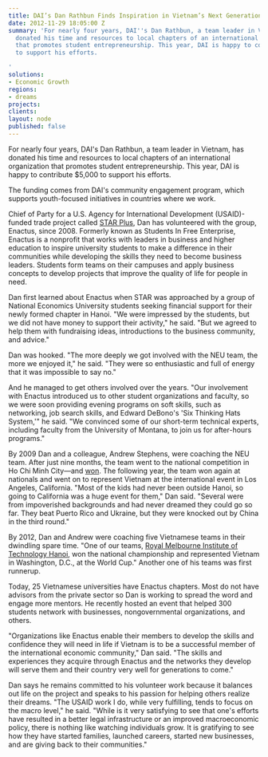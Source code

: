 ```yaml
---
title: DAI’s Dan Rathbun Finds Inspiration in Vietnam’s Next Generation of Entrepreneurs
date: 2012-11-29 18:05:00 Z
summary: 'For nearly four years, DAI''s Dan Rathbun, a team leader in Vietnam, has
  donated his time and resources to local chapters of an international organization
  that promotes student entrepreneurship. This year, DAI is happy to contribute $5,000
  to support his efforts.

'
solutions:
- Economic Growth
regions:
- dreams
projects: 
clients: 
layout: node
published: false
---
```


For nearly four years, DAI's Dan Rathbun, a team leader in Vietnam, has donated his time and resources to local chapters of an international organization that promotes student entrepreneurship. This year, DAI is happy to contribute $5,000 to support his efforts.

The funding comes from DAI's community engagement program, which supports youth-focused initiatives in countries where we work.

Chief of Party for a U.S. Agency for International Development (USAID)-funded trade project called [STAR Plus][1], Dan has volunteered with the group, Enactus, since 2008. Formerly known as Students In Free Enterprise, Enactus is a nonprofit that works with leaders in business and higher education to inspire university students to make a difference in their communities while developing the skills they need to become business leaders. Students form teams on their campuses and apply business concepts to develop projects that improve the quality of life for people in need.

Dan first learned about Enactus when STAR was approached by a group of National Economics University students seeking financial support for their newly formed chapter in Hanoi. "We were impressed by the students, but we did not have money to support their activity," he said. "But we agreed to help them with fundraising ideas, introductions to the business community, and advice."

Dan was hooked. "The more deeply we got involved with the NEU team, the more we enjoyed it," he said. "They were so enthusiastic and full of energy that it was impossible to say no."

And he managed to get others involved over the years. "Our involvement with Enactus introduced us to other student organizations and faculty, so we were soon providing evening programs on soft skills, such as networking, job search skills, and Edward DeBono's 'Six Thinking Hats System,'" he said. "We convinced some of our short-term technical experts, including faculty from the University of Montana, to join us for after-hours programs."

By 2009 Dan and a colleague, Andrew Stephens, were coaching the NEU team. After just nine months, the team went to the national competition in Ho Chi Minh City—and [won][2]. The following year, the team won again at nationals and went on to represent Vietnam at the international event in Los Angeles, California. "Most of the kids had never been outside Hanoi, so going to California was a huge event for them," Dan said. "Several were from impoverished backgrounds and had never dreamed they could go so far. They beat Puerto Rico and Ukraine, but they were knocked out by China in the third round."

By 2012, Dan and Andrew were coaching five Vietnamese teams in their dwindling spare time. "One of our teams, [Royal Melbourne Institute of Technology Hanoi][3], won the national championship and represented Vietnam in Washington, D.C., at the World Cup." Another one of his teams was first runnerup.

Today, 25 Vietnamese universities have Enactus chapters. Most do not have advisors from the private sector so Dan is working to spread the word and engage more mentors. He recently hosted an event that helped 300 students network with businesses, nongovernmental organizations, and others.

"Organizations like Enactus enable their members to develop the skills and confidence they will need in life if Vietnam is to be a successful member of the international economic community," Dan said. "The skills and experiences they acquire through Enactus and the networks they develop will serve them and their country very well for generations to come."

Dan says he remains committed to his volunteer work because it balances out life on the project and speaks to his passion for helping others realize their dreams. "The USAID work I do, while very fulfilling, tends to focus on the macro level," he said. "While is it very satisfying to see that one's efforts have resulted in a better legal infrastructure or an improved macroeconomic policy, there is nothing like watching individuals grow. It is gratifying to see how they have started families, launched careers, started new businesses, and are giving back to their communities."

[1]: /our-work/projects/vietnam-support-trade-acceleration-project-star-i-ii-plus
[2]: http://en.neu.edu.vn/news-95-65-SIFE-2010-The-National-Economics-University-won-the-Vietnamese-championship-and-being-Vietnamese-candidate-in-the-global-SIFE-competition-in-Los-Angeles-USA.neu
[3]: https://www.facebook.com/sifermithn
